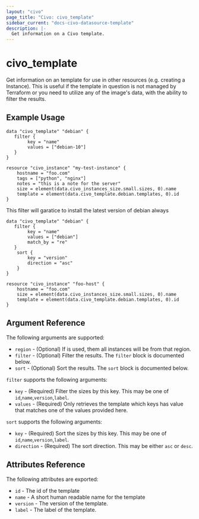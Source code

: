 ```yaml
---
layout: "civo"
page_title: "Civo: civo_template"
sidebar_current: "docs-civo-datasource-template"
description: |-
  Get information on a Civo template.
---
```


# civo\_template

Get information on an template for use in other resources (e.g. creating a Instance).
This is useful if the template in question is not managed by Terraform or 
you need to utilize any of the image's data, with the ability to filter the results.

## Example Usage

```hcl
data "civo_template" "debian" {
   filter {
        key = "name"
        values = ["debian-10"]
   }
}

resource "civo_instance" "my-test-instance" {
    hostname = "foo.com"
    tags = ["python", "nginx"]
    notes = "this is a note for the server"
    size = element(data.civo_instances_size.small.sizes, 0).name
    template = element(data.civo_template.debian.templates, 0).id
}
```

This filter will garatice to install the latest version of debian always

```hcl
data "civo_template" "debian" {
   filter {
        key = "name"
        values = ["debian"]
        match_by = "re"
   }
    sort {
        key = "version"
        direction = "asc"
    }
}

resource "civo_instance" "foo-host" {
    hostname = "foo.com"
    size = element(data.civo_instances_size.small.sizes, 0).name
    template = element(data.civo_template.debian.templates, 0).id
}
```

## Argument Reference

The following arguments are supported:

* `region` - (Optional) If is used, them all instances will be from that region.
* `filter` - (Optional) Filter the results. The `filter` block is documented below.
* `sort` - (Optional) Sort the results. The `sort` block is documented below.

`filter` supports the following arguments:

* `key` - (Required) Filter the sizes by this key. This may be one of `id`,`name`,`version`,`label`.
* `values` - (Required) Only retrieves the template which keys has value that matches
  one of the values provided here.

`sort` supports the following arguments:

* `key` - (Required) Sort the sizes by this key. This may be one of `id`,`name`,`version`,`label`.
* `direction` - (Required) The sort direction. This may be either `asc` or `desc`.


## Attributes Reference

The following attributes are exported:

* `id` - The id of the template
* `name` - A short human readable name for the template
* `version` - The version of the template.
* `label` - The label of the template.

